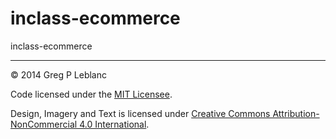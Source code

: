 inclass-ecommerce
=================

inclass-ecommerce

---

© 2014 Greg P Leblanc

Code licensed under the [MIT Licensee](LICENSE).

Design, Imagery and Text is licensed under [Creative Commons Attribution-NonCommercial 4.0 International](http://creativecommons.org/licenses/by-nc/4.0/).